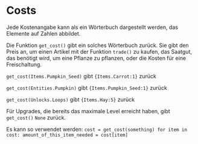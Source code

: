 # Costs
Jede Kostenangabe kann als ein Wörterbuch dargestellt werden, das Elemente auf Zahlen abbildet.

Die Funktion `get_cost()` gibt ein solches Wörterbuch zurück. Sie gibt den Preis an, um einen Artikel mit der Funktion `trade()` zu kaufen, das Saatgut, das benötigt wird, um eine Pflanze zu pflanzen, oder die Kosten für eine Freischaltung.

`get_cost(Items.Pumpkin_Seed)`
gibt `{Items.Carrot:1}` zurück

`get_cost(Entities.Pumpkin)`
gibt `{Items.Pumpkin_Seed:1}` zurück

`get_cost(Unlocks.Loops)`
gibt `{Items.Hay:5}` zurück

Für Upgrades, die bereits das maximale Level erreicht haben, gibt `get_cost()` `None` zurück.

Es kann so verwendet werden:
`cost = get_cost(something)
for item in cost:
	amount_of_this_item_needed = cost[item]`
